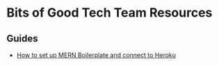 # Bits of Good Tech Team Resources

## Guides

* [How to set up MERN Boilerplate and connect to Heroku](boilerplate/)
